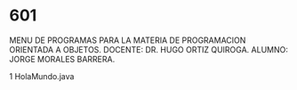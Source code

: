 # 601

MENU DE PROGRAMAS PARA LA MATERIA DE PROGRAMACION ORIENTADA A OBJETOS.
DOCENTE: DR. HUGO ORTIZ QUIROGA.
ALUMNO: JORGE MORALES BARRERA.

1 HolaMundo.java